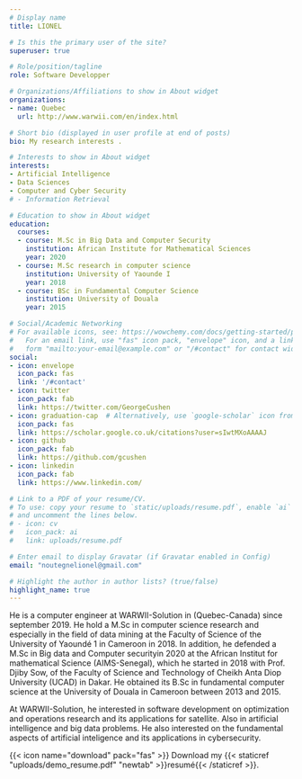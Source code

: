 ```yaml
---
# Display name
title: LIONEL

# Is this the primary user of the site?
superuser: true

# Role/position/tagline
role: Software Developper 

# Organizations/Affiliations to show in About widget
organizations:
- name: Quebec
  url: http://www.warwii.com/en/index.html

# Short bio (displayed in user profile at end of posts)
bio: My research interests .

# Interests to show in About widget
interests:
- Artificial Intelligence
- Data Sciences
- Computer and Cyber Security
# - Information Retrieval

# Education to show in About widget
education:
  courses:
  - course: M.Sc in Big Data and Computer Security
    institution: African Institute for Mathematical Sciences
    year: 2020
  - course: M.Sc research in computer science 
    institution: University of Yaounde I
    year: 2018
  - course: BSc in Fundamental Computer Science
    institution: University of Douala
    year: 2015

# Social/Academic Networking
# For available icons, see: https://wowchemy.com/docs/getting-started/page-builder/#icons
#   For an email link, use "fas" icon pack, "envelope" icon, and a link in the
#   form "mailto:your-email@example.com" or "/#contact" for contact widget.
social:
- icon: envelope
  icon_pack: fas
  link: '/#contact'
- icon: twitter
  icon_pack: fab
  link: https://twitter.com/GeorgeCushen
- icon: graduation-cap  # Alternatively, use `google-scholar` icon from `ai` icon pack
  icon_pack: fas
  link: https://scholar.google.co.uk/citations?user=sIwtMXoAAAAJ
- icon: github
  icon_pack: fab
  link: https://github.com/gcushen
- icon: linkedin
  icon_pack: fab
  link: https://www.linkedin.com/

# Link to a PDF of your resume/CV.
# To use: copy your resume to `static/uploads/resume.pdf`, enable `ai` icons in `params.toml`, 
# and uncomment the lines below.
# - icon: cv
#   icon_pack: ai
#   link: uploads/resume.pdf

# Enter email to display Gravatar (if Gravatar enabled in Config)
email: "noutegnelionel@gmail.com"

# Highlight the author in author lists? (true/false)
highlight_name: true
---
```


He is a computer engineer at WARWII-Solution in (Quebec-Canada) since september 2019. He hold a M.Sc in computer science research and especially in the field of data mining at the Faculty of Science of the University of Yaoundé 1 in Cameroon in 2018. In addition, he defended a M.Sc in Big data and Computer securityin 2020 at the African Institut for mathematical Science (AIMS-Senegal), which he started in 2018 with Prof. Djiby Sow, of the Faculty of Science and Technology of Cheikh Anta Diop University (UCAD) in Dakar. He obtained its B.Sc in fundamental computer science at the University of Douala in Cameroon between 2013 and 2015.

At WARWII-Solution, he interested in software development on optimization and operations research and its applications for satellite. Also in artificial intelligence and big data problems.
He also interested on the fundamental aspects of artificial inteligence and its applications in cybersecurity. 

{{< icon name="download" pack="fas" >}} Download my {{< staticref "uploads/demo_resume.pdf" "newtab" >}}resumé{{< /staticref >}}.
